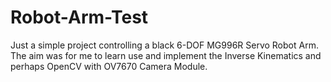 # Robot-Arm-Test
 Just a simple project controlling a black 6-DOF MG996R Servo Robot Arm. The aim was for me to learn use and implement the Inverse Kinematics and perhaps OpenCV with OV7670 Camera Module.
